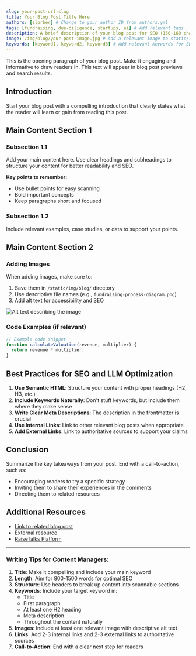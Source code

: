 ```yaml
---
slug: your-post-url-slug
title: Your Blog Post Title Here
authors: [slorber] # Change to your author ID from authors.yml
tags: [fundraising, due-diligence, startups, ai] # Add relevant tags
description: A brief description of your blog post for SEO (150-160 characters recommended)
image: /img/blog/your-post-image.jpg # Add a relevant image to static/img/blog/
keywords: [keyword1, keyword2, keyword3] # Add relevant keywords for SEO
---
```


<!-- The first paragraph will be used as the blog post preview/excerpt -->

This is the opening paragraph of your blog post. Make it engaging and informative to draw readers in. This text will appear in blog post previews and search results.

<!-- truncate -->

## Introduction

Start your blog post with a compelling introduction that clearly states what the reader will learn or gain from reading this post.

## Main Content Section 1

### Subsection 1.1

Add your main content here. Use clear headings and subheadings to structure your content for better readability and SEO.

**Key points to remember:**

- Use bullet points for easy scanning
- Bold important concepts
- Keep paragraphs short and focused

### Subsection 1.2

Include relevant examples, case studies, or data to support your points.

## Main Content Section 2

### Adding Images

When adding images, make sure to:

1. Save them in `/static/img/blog/` directory
2. Use descriptive file names (e.g., `fundraising-process-diagram.png`)
3. Add alt text for accessibility and SEO

![Alt text describing the image](/img/blog/your-image.png)

### Code Examples (if relevant)

```javascript
// Example code snippet
function calculateValuation(revenue, multiplier) {
  return revenue * multiplier;
}
```

## Best Practices for SEO and LLM Optimization

1. **Use Semantic HTML**: Structure your content with proper headings (H2, H3, etc.)
2. **Include Keywords Naturally**: Don't stuff keywords, but include them where they make sense
3. **Write Clear Meta Descriptions**: The description in the frontmatter is crucial
4. **Use Internal Links**: Link to other relevant blog posts when appropriate
5. **Add External Links**: Link to authoritative sources to support your claims

## Conclusion

Summarize the key takeaways from your post. End with a call-to-action, such as:

- Encouraging readers to try a specific strategy
- Inviting them to share their experiences in the comments
- Directing them to related resources

## Additional Resources

- [Link to related blog post](/blog/related-post)
- [External resource](https://example.com)
- [RaiseTalks Platform](https://raisetalks.ai)

---

### Writing Tips for Content Managers:

1. **Title**: Make it compelling and include your main keyword
2. **Length**: Aim for 800-1500 words for optimal SEO
3. **Structure**: Use headers to break up content into scannable sections
4. **Keywords**: Include your target keyword in:
   - Title
   - First paragraph
   - At least one H2 heading
   - Meta description
   - Throughout the content naturally
5. **Images**: Include at least one relevant image with descriptive alt text
6. **Links**: Add 2-3 internal links and 2-3 external links to authoritative sources
7. **Call-to-Action**: End with a clear next step for readers
